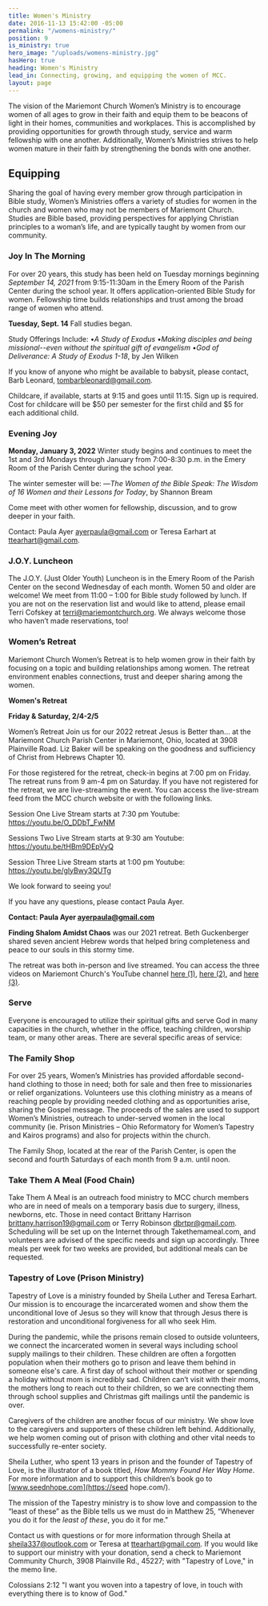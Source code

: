```yaml
---
title: Women's Ministry
date: 2016-11-13 15:42:00 -05:00
permalink: "/womens-ministry/"
position: 9
is_ministry: true
hero_image: "/uploads/womens-ministry.jpg"
hasHero: true
heading: Women's Ministry
lead_in: Connecting, growing, and equipping the women of MCC.
layout: page
---
```


The vision of the Mariemont Church Women’s Ministry is to encourage women of all ages to grow in their faith and equip them to be beacons of light in their homes, communities and workplaces. This is accomplished by providing opportunities for growth through study, service and warm fellowship with one another. Additionally, Women’s Ministries strives to help women mature in their faith by strengthening the bonds with one another.

## Equipping

Sharing the goal of having every member grow through participation in Bible study, Women’s Ministries offers a variety of studies for women in the church and women who may not be members of Mariemont Church. Studies are Bible based, providing perspectives for applying Christian principles to a woman’s life, and are typically taught by women from our community.

### Joy In The Morning

For over 20 years, this study has been held on Tuesday mornings beginning *September 14, 2021* from 9:15-11:30am in the Emery Room of the Parish Center during the school year. It offers application-oriented Bible Study for women. Fellowship time builds relationships and trust among the broad range of women who attend. 

**Tuesday, Sept. 14** Fall studies began.

Study Offerings Include:
•*A Study of Exodus*
•*Making disciples and being missional--even
without the spiritual gift of evangelism*
•*God of Deliverance: A Study of Exodus 1-18*, by
Jen Wilken

If you know of anyone who might be available to babysit, please contact, Barb Leonard, tombarbleonard@gmail.com.

Childcare, if available, starts at 9:15 and goes until 11:15. Sign up is required. Cost for childcare will be $50 per semester for the first child and $5 for each additional child.

### Evening Joy

**Monday, January 3, 2022** Winter study begins and continues to meet the 1st and 3rd Mondays through January from 7:00-8:30 p.m. in the Emery Room of the Parish Center during the school year.

The winter semester will be:
—*The Women of the Bible Speak: The Wisdom of 16 Women and their Lessons for Today*, by Shannon Bream

Come meet with other women for fellowship, discussion, and to grow deeper in your faith.

Contact: Paula Ayer ayerpaula@gmail.com or Teresa Earhart at [ttearhart@gmail.com](ttearhart@gmail.com).

### J.O.Y. Luncheon

The J.O.Y. (Just Older Youth) Luncheon is in the Emery Room of the Parish Center on the second Wednesday of each month. Women 50 and older are welcome! We meet from 11:00 – 1:00 for Bible study followed by lunch. If you are not on the reservation list and would like to attend, please email Terri Cofskey at terri@mariemontchurch.org. We always welcome those who haven’t made reservations, too!

### Women’s Retreat

Mariemont Church Women’s Retreat is to help women grow in their faith by focusing on a topic and building relationships among women. The retreat environment enables connections, trust and deeper sharing among the women.


**Women's Retreat** 

**Friday & Saturday, 2/4-2/5**

Women’s Retreat Join us for our 2022 retreat Jesus is Better than… at the Mariemont Church Parish Center in Mariemont, Ohio, located at 3908 Plainville Road. Liz Baker will be speaking on the goodness and sufficiency of Christ from Hebrews Chapter 10.

For those registered for the retreat, check-in begins at 7:00 pm on Friday. The retreat runs from 9 am-4 pm on Saturday. If you have not registered for the retreat, we are live-streaming the event. You can access the live-stream feed from the MCC church website or with the following links.

Session One Live Stream starts at 7:30 pm
Youtube: https://youtu.be/O_DDbT_FwNM

Sessions Two Live Stream starts at 9:30 am
Youtube: https://youtu.be/tHBm9DEpVyQ

Session Three Live Stream starts at 1:00 pm
Youtube: https://youtu.be/glyBwy3QUTg

We look forward to seeing you!

If you have any questions, please contact Paula Ayer.

**Contact: Paula Ayer ayerpaula@gmail.com**

**Finding Shalom Amidst Chaos** was our 2021 retreat. Beth Guckenberger shared seven ancient Hebrew words that helped bring completeness and peace to our souls in this stormy time.

The retreat was both in-person and live streamed. You can access the three videos on Mariemont Church's YouTube channel [here (1)](https://youtu.be/p1MRw42YHRA), [here (2)](https://youtu.be/IHLUDYp1AUo), and [here (3)](https://youtu.be/b2SPeXkzX9c).


### Serve

Everyone is encouraged to utilize their spiritual gifts and serve God in many capacities in the church, whether in the office, teaching children, worship team, or many other areas. There are several specific areas of service:

### The Family Shop

For over 25 years, Women’s Ministries has provided affordable second-hand clothing to those in need; both for sale and then free to missionaries or relief organizations. Volunteers use this clothing ministry as a means of reaching people by providing needed clothing and as opportunities arise, sharing the Gospel message. The proceeds of the sales are used to support Women’s Ministries, outreach to under-served women in the local community (ie. Prison Ministries – Ohio Reformatory for Women’s Tapestry and Kairos programs) and also for projects within the church.

The Family Shop, located at the rear of the Parish Center, is open the second and fourth Saturdays of each month from 9 a.m. until noon.

### Take Them A Meal (Food Chain)

Take Them A Meal is an outreach food ministry to MCC church members who are in need of meals on a temporary basis due to surgery, illness, newborns, etc. Those in need contact Brittany Harrison brittany.harrison19@gmail.com or Terry Robinson dbrtpr@gmail.com. Scheduling will be set up on the Internet through Takethemameal.com, and volunteers are advised of the specific needs and sign up accordingly. Three meals per week for two weeks are provided, but additional meals can be requested.

### Tapestry of Love (Prison Ministry)

Tapestry of Love is a ministry founded by Sheila Luther and Teresa Earhart. Our mission is to encourage the incarcerated women and show them the unconditional love of Jesus so they will know that through Jesus there is restoration and unconditional forgiveness for all who seek Him.

During the pandemic, while the prisons remain closed to outside volunteers, we connect the incarcerated women in several ways including school supply mailings to their children. These children are often a forgotten population when their mothers go to prison and leave them behind in someone else's care. A first day of school without their mother or spending a holiday without mom is incredibly sad. Children can’t visit with their moms, the mothers long to reach out to their children, so we are connecting them through school supplies and Christmas gift mailings until the pandemic is over.

Caregivers of the children are another focus of our ministry. We show love to the caregivers and supporters of these children left behind. Additionally, we help women coming out of prison with clothing and other vital needs to successfully re-enter society.

Sheila Luther, who spent 13 years in prison and the founder of Tapestry of Love, is the illustrator of a book titled, *How Mommy Found Her Way Home*. For more information and to support this children’s book go to [www.seednhope.com](https://seed hope.com/).

The mission of the Tapestry ministry is to show love and compassion to the “least of these” as the Bible tells us we must do in Matthew 25, “Whenever you do it for the *least of these*, you do it for me."

Contact us with questions or for more information through Sheila at [sheila337@outlook.com](sheila337@outlook.com) or Teresa at [ttearhart@gmail.com](ttearhart@gmail.com). If you would like to support our ministry with your donation, send a check to Mariemont Community Church, 3908 Plainville Rd., 45227; with "Tapestry of Love," in the memo line.

Colossians 2:12 "I want you woven into a tapestry of love, in touch with everything there is to know of God." 